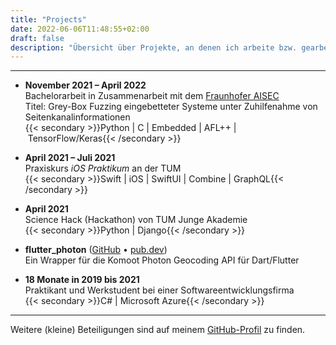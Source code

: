 ```yaml
---
title: "Projects"
date: 2022-06-06T11:48:55+02:00
draft: false
description: "Übersicht über Projekte, an denen ich arbeite bzw. gearbeitet habe"
---
```


---

- **November 2021 – April 2022** \
Bachelorarbeit in Zusammenarbeit mit dem [Fraunhofer AISEC](https://www.aisec.fraunhofer.de/) \
Titel: Grey-Box Fuzzing eingebetteter Systeme unter Zuhilfenahme von Seitenkanalinformationen \
{{< secondary >}}Python | C | Embedded | AFL++ | TensorFlow/Keras{{< /secondary >}}

- **April 2021 – Juli 2021** \
Praxiskurs *iOS Praktikum* an der TUM \
{{< secondary >}}Swift | iOS | SwiftUI | Combine | GraphQL{{< /secondary >}}

- **April 2021** \
Science Hack (Hackathon) von TUM Junge Akademie \
{{< secondary >}}Python | Django{{< /secondary >}}

- **flutter_photon** ([GitHub](https://github.com/vollkorntomate/flutter-photon/) • [pub.dev](https://pub.dev/packages/flutter_photon)) \
Ein Wrapper für die Komoot Photon Geocoding API für Dart/Flutter

- **18 Monate in 2019 bis 2021** \
Praktikant und Werkstudent bei einer Softwareentwicklungsfirma \
{{< secondary >}}C# | Microsoft Azure{{< /secondary >}}

---

Weitere (kleine) Beteiligungen sind auf meinem [GitHub-Profil](https://github.com/vollkorntomate) zu finden.
